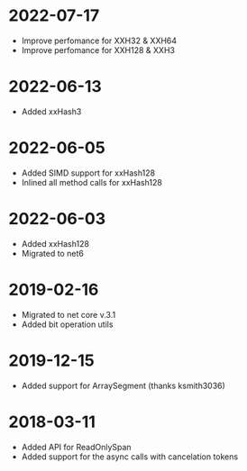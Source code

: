 # 2022-07-17
- Improve perfomance for XXH32 & XXH64
- Improve perfomance for XXH128 & XXH3
# 2022-06-13
- Added xxHash3
# 2022-06-05
- Added SIMD support for xxHash128
- Inlined all method calls for xxHash128
# 2022-06-03
- Added xxHash128
- Migrated to net6
# 2019-02-16
- Migrated to net core v.3.1
- Added bit operation utils
# 2019-12-15
- Added support for ArraySegment (thanks ksmith3036)
# 2018-03-11
- Added API for ReadOnlySpan
- Added support for the async calls with cancelation tokens